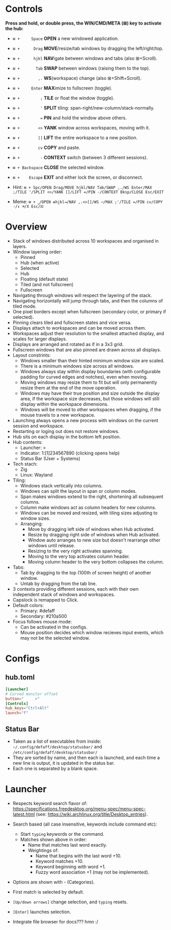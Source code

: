 # Controls

**Press and hold, or double press, the WIN/CMD/META (⊞) key to activate the hub:**
*  `⊞ +     Space` **OPEN** a new windowed application.
*  `⊞ +      Drag` **MOVE**/resize/tab windows by dragging the left/right/top.
*  `⊞ +      hjkl` **NAV**igate between windows and tabs (also ⊞+Scroll).
*  `⊞ +       Tab` **SWAP** between windows (raising them to the top).
*  `⊞ +        ,.` **WS**(workspace) change (also ⊞+Shift+Scroll).
*  `⊞ +     Enter` **MAX**imize to fullscreen (toggle).
*  `⊞ +         ;` **TILE** or float the window (toggle).
*  `⊞ +         '` **SPLIT** tiling: span-right/new-column/stack-normally.
*  `⊞ +         =` **PIN** and hold the window above others.
*  `⊞ +        <>` **YANK** window across workspaces, moving with it.
*  `⊞ +        []` **LIFT** the entire workspace to a new position.
*  `⊞ +        cv` **COPY** and paste.
*  `⊞ +         -` **CONTEXT** switch (between 3 different sessions).
*  `⊞ + Backspace` **CLOSE** the selected window.
*  `⊞ +    Escape` **EXIT** and either lock the screen, or disconnect.

* Hint: `⊞ + Spc/OPEN Drag/MOVE hjkl/NAV Tab/SWAP ,./WS Enter/MAX ;/TILE '/SPLIT <>/YANK []/LIFT =/PIN -/CONTEXT Bksp/CLOSE Esc/EXIT`
* Meme: `⊞ + ⎵/OPEN ✥hjkl⇥/NAV ,.<>[]/WS ⏎/MAX ;'/TILE =/PIN cv/COPY -/↕ ⌫/X Esc/⛝`

# Overview

* Stack of windows distributed across 10 workspaces and organised in layers.
* Window layering order:
  * Pinned
  * Hub (when active)
  * Selected
  * Hub
  * Floating (default state)
  * Tiled (and not fullscreen)
  * Fullscreen
* Navigating through windows will respect the layering of the stack.
* Navigating horizontally will jump through tabs, and then the columns of tiled mode.
* One pixel borders except when fullscreen (secondary color, or primary if selected).
* Pinning clears tiled and fullscreen states and vice versa.
* Displays attach to workspaces and can be moved across them.
* Workspaces adjust their resolution to the smallest attached display, and scales for larger displays.
* Displays are arranged and rotated as if in a 3x3 grid.
* Fullscreen windows that are also pinned are drawn across all displays.
* Layout constrints:
  * Windows smaller than their hinted minimum window size are scaled.
  * There is a minimum windows size across all windows.
  * Windows always stay within display boundaries (with configurable padding for curved edges and notches), even when moving.
  * Moving windows may resize them to fit but will only permanently resize them at the end of the move operation.
  * Windows may have their true position and size outside the display area, if the workspace size decreases, but those windows will still display within the workspace dimensions.
  * Windows will be moved to other workspaces when dragging, if the mouse travels to a new workspace. 
* Launching always opens a new process with windows on the current session and workspace.
* Restarting or loging out does not restore windows.
* Hub sits on each display in the bottom left position.
* Hub contents:
  * Launcher: >
  * Indicator: 1:[1]234567890 (clicking opens help)
  * Status Bar (User + Systems)
* Tech stach:
  * Zig
  * Linux: Wayland
* Tiling:
  * Windows stack vertically into columns.
  * Windows can split the layout in span or column modes.
  * Span makes windows extend to the right, shortening all subsequent columns.
  * Column make windows act as column headers for new columns.
  * Windows can be moved and resized, with tiling sizes adjusting to window sizes.
  * Arranging:
    * Move by dragging left side of windows when Hub activated.
    * Resize by dragging right side of windows when Hub activated.
    * Window auto arranges to new size but doesn't rearrange other windows until release.
    * Resizing to the very right activates spanning.
    * Moving to the very top activates column header.
    * Moving column header to the very bottom collapses the column.
* Tabs:
  * Tab by dragging to the top (100th of screen height) of another window.
  * Untab by dragging from the tab line.
* 3 contexts providing different sessions, each with their own independent stack of windows and workspaces. 
* Capslock is remapped to Click.
* Default colors:
  * Primary: #defaff
  * Secondary: #210a500
* Focus follows mouse mode:
  * Can be activated in the configs.
  * Mouse position decides which window recieves input events, which may not be the selected window.

# Configs

## hub.toml

```toml
[Launcher]
# Curved monitor offset
button="     >"
[Controls]
hub_keys="Ctrl+Alt"
launch="f"
```

## Status Bar

* Taken as a list of executables from inside: `~/.config/defaff/desktop/statusbar/` and `/etc/config/defaff/desktop/statusbar/`
* They are sorted by name, and then each is launched, and each time a new line is output, it is updated in the status bar.
* Each one is separated by a blank space.

# Launcher

* Respects keyword search flavor of:  https://specifications.freedesktop.org/menu-spec/menu-spec-latest.html (see: https://wiki.archlinux.org/title/Desktop_entries).
* Search based (all case insensitive, keywords include command etc):
  * Start `typing` keywords or the command.
  * Matches shown above in order:
    * Name that matches last word exactly.
    * Weightings of:
      * Name that begins with the last word +10.
      * Keyword matches +10.
      * Keyword beginning with word +1.
      * Fuzzy word association +1 (may not be implemented).
* Options are shown with <Name> - <Comment> (Categories).
* First match is selected by default.
* `[Up/down arrows]` change selection, and `typing` resets.
* `[Enter]` launches selection.

* Integrate file browser for docs??? hmn :/
